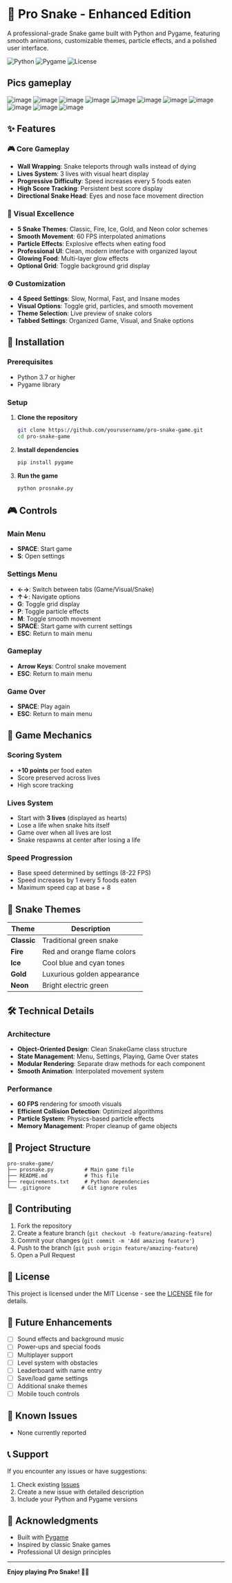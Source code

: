 # 🐍 Pro Snake - Enhanced Edition

A professional-grade Snake game built with Python and Pygame, featuring smooth animations, customizable themes, particle effects, and a polished user interface.

![Python](https://img.shields.io/badge/Python-3.7+-blue.svg)
![Pygame](https://img.shields.io/badge/Pygame-2.0+-green.svg)
![License](https://img.shields.io/badge/License-MIT-yellow.svg)
## Pics gameplay
![image](https://github.com/user-attachments/assets/277e731f-6ca6-40c4-b8df-2ff5060a512d)
![image](https://github.com/user-attachments/assets/a981836a-fbae-42c2-b006-b01f351b732e)
![image](https://github.com/user-attachments/assets/59f2e79f-1d34-40d3-8801-c11c19bb7027)
![image](https://github.com/user-attachments/assets/e694c9af-a4b7-4e92-942f-3aa6d0e76f2e)
![image](https://github.com/user-attachments/assets/bce7b676-c898-4236-b2b1-53e939160820)
![image](https://github.com/user-attachments/assets/db1296da-c588-46df-a9e4-ee94d4e3619f)
![image](https://github.com/user-attachments/assets/2915257b-2f97-45d6-a6a4-1e30482f94c6)
![image](https://github.com/user-attachments/assets/3a5a537e-f31d-4e19-84c6-6847dd5764c4)
![image](https://github.com/user-attachments/assets/662c8e5a-d1d7-4f24-acc0-c21c5bf5ae98)
![image](https://github.com/user-attachments/assets/49e4b745-4a3e-4234-bdfe-a3cc6517f7cf)
![image](https://github.com/user-attachments/assets/d61df58e-0428-492c-aa3c-b1986fc02f2e)

## ✨ Features

### 🎮 Core Gameplay
- **Wall Wrapping**: Snake teleports through walls instead of dying
- **Lives System**: 3 lives with visual heart display
- **Progressive Difficulty**: Speed increases every 5 foods eaten
- **High Score Tracking**: Persistent best score display
- **Directional Snake Head**: Eyes and nose face movement direction

### 🎨 Visual Excellence
- **5 Snake Themes**: Classic, Fire, Ice, Gold, and Neon color schemes
- **Smooth Movement**: 60 FPS interpolated animations
- **Particle Effects**: Explosive effects when eating food
- **Professional UI**: Clean, modern interface with organized layout
- **Glowing Food**: Multi-layer glow effects
- **Optional Grid**: Toggle background grid display

### ⚙️ Customization
- **4 Speed Settings**: Slow, Normal, Fast, and Insane modes
- **Visual Options**: Toggle grid, particles, and smooth movement
- **Theme Selection**: Live preview of snake colors
- **Tabbed Settings**: Organized Game, Visual, and Snake options

## 🚀 Installation

### Prerequisites
- Python 3.7 or higher
- Pygame library

### Setup
1. **Clone the repository**
   ```bash
   git clone https://github.com/yourusername/pro-snake-game.git
   cd pro-snake-game
   ```

2. **Install dependencies**
   ```bash
   pip install pygame
   ```

3. **Run the game**
   ```bash
   python prosnake.py
   ```

## 🎮 Controls

### Main Menu
- **SPACE**: Start game
- **S**: Open settings

### Settings Menu
- **←→**: Switch between tabs (Game/Visual/Snake)
- **↑↓**: Navigate options
- **G**: Toggle grid display
- **P**: Toggle particle effects
- **M**: Toggle smooth movement
- **SPACE**: Start game with current settings
- **ESC**: Return to main menu

### Gameplay
- **Arrow Keys**: Control snake movement
- **ESC**: Return to main menu

### Game Over
- **SPACE**: Play again
- **ESC**: Return to main menu

## 🎯 Game Mechanics

### Scoring System
- **+10 points** per food eaten
- Score preserved across lives
- High score tracking

### Lives System
- Start with **3 lives** (displayed as hearts)
- Lose a life when snake hits itself
- Game over when all lives are lost
- Snake respawns at center after losing a life

### Speed Progression
- Base speed determined by settings (8-22 FPS)
- Speed increases by 1 every 5 foods eaten
- Maximum speed cap at base + 8

## 🎨 Snake Themes

| Theme | Description |
|-------|-------------|
| **Classic** | Traditional green snake |
| **Fire** | Red and orange flame colors |
| **Ice** | Cool blue and cyan tones |
| **Gold** | Luxurious golden appearance |
| **Neon** | Bright electric green |

## 🛠️ Technical Details

### Architecture
- **Object-Oriented Design**: Clean SnakeGame class structure
- **State Management**: Menu, Settings, Playing, Game Over states
- **Modular Rendering**: Separate draw methods for each component
- **Smooth Animation**: Interpolated movement system

### Performance
- **60 FPS** rendering for smooth visuals
- **Efficient Collision Detection**: Optimized algorithms
- **Particle System**: Physics-based particle effects
- **Memory Management**: Proper cleanup of game objects

## 📁 Project Structure

```
pro-snake-game/
├── prosnake.py          # Main game file
├── README.md            # This file
├── requirements.txt     # Python dependencies
└── .gitignore          # Git ignore rules
```

## 🤝 Contributing

1. Fork the repository
2. Create a feature branch (`git checkout -b feature/amazing-feature`)
3. Commit your changes (`git commit -m 'Add amazing feature'`)
4. Push to the branch (`git push origin feature/amazing-feature`)
5. Open a Pull Request

## 📝 License

This project is licensed under the MIT License - see the [LICENSE](LICENSE) file for details.

## 🎯 Future Enhancements

- [ ] Sound effects and background music
- [ ] Power-ups and special foods
- [ ] Multiplayer support
- [ ] Level system with obstacles
- [ ] Leaderboard with name entry
- [ ] Save/load game settings
- [ ] Additional snake themes
- [ ] Mobile touch controls

## 🐛 Known Issues

- None currently reported

## 📞 Support

If you encounter any issues or have suggestions:
1. Check existing [Issues](https://github.com/yourusername/pro-snake-game/issues)
2. Create a new issue with detailed description
3. Include your Python and Pygame versions

## 🙏 Acknowledgments

- Built with [Pygame](https://www.pygame.org/)
- Inspired by classic Snake games
- Professional UI design principles

---

**Enjoy playing Pro Snake! 🐍✨**
